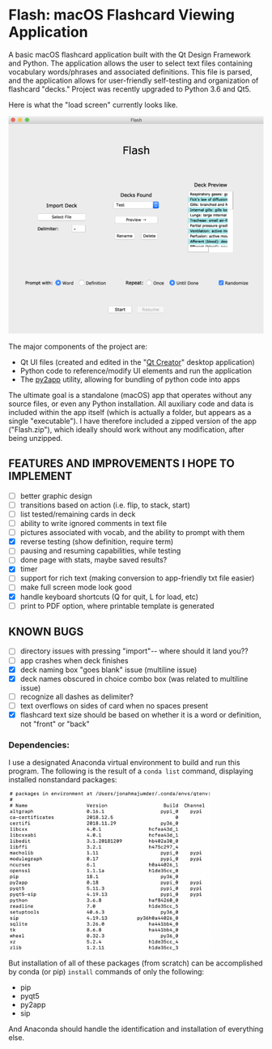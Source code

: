 # Flash: macOS Flashcard Viewing Application

A basic macOS flashcard application built with the Qt Design Framework and Python. The application allows the user to select text files containing vocabulary words/phrases and associated definitions. This file is parsed, and the application allows for user-friendly self-testing and organization of flashcard "decks." Project was recently upgraded to Python 3.6 and Qt5.

Here is what the "load screen" currently looks like.

<img src="screenshots/loadscreen_preview.png" width="600">

The major components of the project are:
* Qt UI files (created and edited in the "[Qt Creator](https://wiki.qt.io/Qt_Creator)" desktop application)
* Python code to reference/modify UI elements and run the application
* The [py2app](https://py2app.readthedocs.io/en/latest/#) utility, allowing for bundling of python code into apps

The ultimate goal is a standalone (macOS) app that operates without any source files, or even any Python installation. All auxiliary code and data is included within the app itself (which is actually a folder, but appears as a single "executable"). I have therefore included a zipped version of the app ("Flash.zip"), which ideally should work without any modification, after being unzipped.

## FEATURES AND IMPROVEMENTS I HOPE TO IMPLEMENT
- [ ] better graphic design
- [ ] transitions based on action (i.e. flip, to stack, start)
- [ ] list tested/remaining cards in deck
- [ ] ability to write ignored comments in text file
- [ ] pictures associated with vocab, and the ability to prompt with them
- [X] reverse testing (show definition, require term)
- [ ] pausing and resuming capabilities, while testing
- [ ] done page with stats, maybe saved results?
- [X] timer
- [ ] support for rich text (making conversion to app-friendly txt file easier)
- [ ] make full screen mode look good
- [X] handle keyboard shortcuts (Q for quit, L for load, etc)
- [ ] print to PDF option, where printable template is generated

## KNOWN BUGS
- [ ] directory issues with pressing "import"-- where should it land you??
- [ ] app crashes when deck finishes
- [X] deck naming box "goes blank" issue (multiline issue)
- [X] deck names obscured in choice combo box (was related to multiline issue)
- [ ] recognize all dashes as delimiter?
- [ ] text overflows on sides of card when no spaces present
- [X] flashcard text size should be based on whether it is a word or definition, not "front" or "back"

### Dependencies:

I use a designated Anaconda virtual environment to build and run this program. The following is the result of a `conda list` command, displaying installed nonstandard packages:

<img src="screenshots/conda_list.png" width="400">

But installation of all of these packages (from scratch) can be accomplished by conda (or pip) `install` commands of only the following:
* pip
* pyqt5
* py2app
* sip

And Anaconda should handle the identification and installation of everything else.